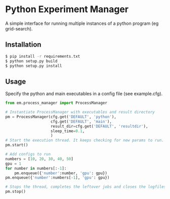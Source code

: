 # Python Experiment Manager
A simple interface for running multiple instances of a python program (eg grid-search).

## Installation
```sh
$ pip install -r requirements.txt
$ python setup.py build
$ python setup.py install
```

## Usage
  Specify the python and main executables in a config file (see example.cfg).
```python
from em.process_manager import ProcessManager

# Instantiate ProcessManager with executables and result directory
pm = ProcessManager(cfg.get('DEFAULT', 'python'),
                    cfg.get('DEFAULT', 'main'),
                    result_dir=cfg.get('DEFAULT', 'resultdir'),
                    sleep_time=0.1,
                    )
# Start the execution thread. It keeps checking for new params to run.
pm.start()

# Add configs to run
numbers = [10, 20, 30, 40, 50]
gpu = 1
for number in numbers[:-1]:
    pm.enqueue({'number':number, 'gpu': gpu})
pm.enqueue({'number':numbers[-1], 'gpu': gpu})

# Stops the thread, completes the leftover jobs and closes the logfiles.
pm.stop()
```

